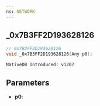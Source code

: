```yaml
---
ns: NETWORK
---
```

## _0x7B3FF2D193628126

```c
// 0x7B3FF2D193628126
void _0x7B3FF2D193628126(Any p0);
```

```
NativeDB Introduced: v1207
```

## Parameters
* **p0**:
